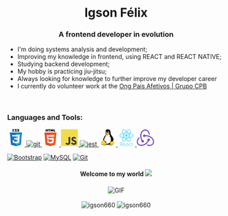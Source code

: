 <h1 align="center">Igson Félix </h1>
<h3 align="center"> A frontend developer in evolution </h3>

  - I'm doing systems analysis and development; <br/>
  - Improving my knowledge in frontend, using REACT and REACT NATIVE; <br/>
  - Studying backend development; <br/>
  - My hobby is practicing jiu-jitsu; <br/>
  - Always looking for knowledge to further improve my developer career<br/>
  - I currently do volunteer work at the [Ong Pais Afetivos | Grupo CPB](https://github.com/GrupoCPB/paisafetivos-web-frontend)
  <br/>
  
  <h3 align="left">Languages and Tools:</h3>
<p>
<a
  href="https://www.w3schools.com/css/"
  target="_blank"
>
  <img
    src="https://raw.githubusercontent.com/devicons/devicon/master/icons/css3/css3-original-wordmark.svg"
    alt="css3"
    width="40"
    height="40"
   />
</a>
<a
  href="https://git-scm.com/"
  target="_blank"
>
  <img
    src="https://www.vectorlogo.zone/logos/git-scm/git-scm-icon.svg"
    alt="git"
    width="40"
    height="40"
  />
</a>
<a
  href="https://www.w3.org/html/"
  target="_blank"
>
  <img
    src="https://raw.githubusercontent.com/devicons/devicon/master/icons/html5/html5-original-wordmark.svg"
    alt="html5"
    width="40"
    height="40"
   />
</a>
<a 
  href="https://developer.mozilla.org/en-US/docs/Web/JavaScript"
  target="_blank"
>
  <img
    src="https://raw.githubusercontent.com/devicons/devicon/master/icons/javascript/javascript-original.svg"
    alt="javascript"
    width="40"
    height="40"
  />
</a>
<a
  href="https://jestjs.io"
  arget="_blank"
>
  <img
    src="https://www.vectorlogo.zone/logos/jestjsio/jestjsio-icon.svg"
    alt="jest"
    width="40"
    height="40"
  />
</a>
<a
  href="https://www.linux.org/"
  target="_blank"
 >
  <img
    src="https://raw.githubusercontent.com/devicons/devicon/master/icons/linux/linux-original.svg"
    alt="linux"
    width="40"
    height="40"
   />
</a>
<a
  href="https://reactjs.org/"
  target="_blank"
>
  <img
    src="https://raw.githubusercontent.com/devicons/devicon/master/icons/react/react-original-wordmark.svg"
    alt="react"
    width="40"
    height="40"
  />
</a>
<a
  href="https://redux.js.org"
  target="_blank"
>
  <img
    src="https://raw.githubusercontent.com/devicons/devicon/master/icons/redux/redux-original.svg"
    alt="redux"
    width="40"
    height="40"
   />
</a>
</p>

  [![Bootstrap](https://img.shields.io/badge/-Bootstrap-563D7C?style=flat&logo=bootstrap&link=https://github.com/BRdhanani)](https://github.com/BRdhanani)
  [![MySQL](https://img.shields.io/badge/-MySQL-black?style=flat&logo=mysql&link=https://github.com/BRdhanani)](https://github.com/BRdhanani)
  [![Git](https://img.shields.io/badge/-Git-black?style=flat&logo=git&link=https://github.com/BRdhanani)](https://github.com/BRdhanani)
  
<div
  align="center"
>
  <div
    align="center"
  >
    <h4>
      Welcome to my world
      <img
        src="https://github.com/TheDudeThatCode/TheDudeThatCode/blob/master/Assets/Earth.gif"
        width="24px"
      >
    </h4>
    <img
      align="center"
      alt="GIF"
      src="https://i.pinimg.com/originals/e4/26/70/e426702edf874b181aced1e2fa5c6cde.gif"
      width="600px"
    />
  </div>
</div>


<div 
  align="center"
>
  <br/>
  <img
    src="https://github-readme-stats.vercel.app/api/top-langs?username=igson660&show_icons=true&locale=en&layout=compact"
    alt="igson660"
    width="400px"
  />
  <img
    src="https://github-readme-streak-stats.herokuapp.com/?user=igson660&"
    alt="igson660"
    width="400px"
  />
</div>
